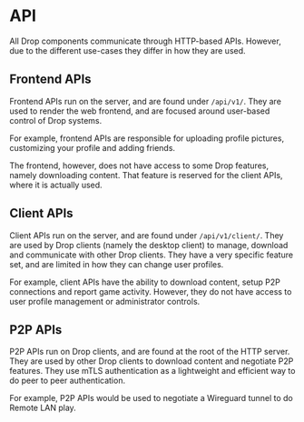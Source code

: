 # API

All Drop components communicate through HTTP-based APIs. However, due to the different use-cases they differ in how they are used.

## Frontend APIs

Frontend APIs run on the server, and are found under `/api/v1/`. They are used to render the web frontend, and are focused around user-based control of Drop systems.

For example, frontend APIs are responsible for uploading profile pictures, customizing your profile and adding friends.

The frontend, however, does not have access to some Drop features, namely downloading content. That feature is reserved for the client APIs, where it is actually used.

## Client APIs

Client APIs run on the server, and are found under `/api/v1/client/`. They are used by Drop clients (namely the desktop client) to manage, download and communicate with other Drop clients. They have a very specific feature set, and are limited in how they can change user profiles.

For example, client APIs have the ability to download content, setup P2P connections and report game activity. However, they do not have access to user profile management or administrator controls.

## P2P APIs

P2P APIs run on Drop clients, and are found at the root of the HTTP server. They are used by other Drop clients to download content and negotiate P2P features. They use mTLS authentication as a lightweight and efficient way to do peer to peer authentication.

For example, P2P APIs would be used to negotiate a Wireguard tunnel to do Remote LAN play.
